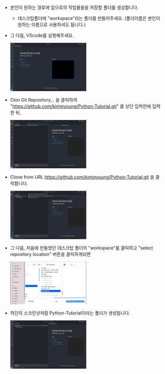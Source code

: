 * 본인이 원하는 경로에 앞으로의 작업물들을 저장할 폴더를 생성합니다.

   * 데스크탑폴더에 "workspace"라는 폴더를 만들어주세요. (폴더이름은 본인이 원하는 이름으로 사용하셔도 됩니다.)

* 그 다음, VScode를 실행해주세요. 

   <img src=/setup/imgs/init_screenshot.png width="50%" height="50%">

* Clon Git Repository... 을 클릭하여 "https://github.com/kimjeyoung/Python-Tutorial.git" 를 상단 입력란에 입력한 뒤,

   <img src=/setup/imgs/clone_start.png width="50%" height="50%">

* Clone from URL https://github.com/kimjeyoung/Python-Tutorial.git 을 클릭합니다.

   <img src=/setup/imgs/clone_from_url_tutorial.png width="50%" height="50%">
   
* 그 다음, 처음에 만들었던 데스크탑 폴더의 "workspace"를 클릭하고 "select repository location" 버튼을 클릭하게되면 

   <img src=/setup/imgs/select_repository_location.png width="50%" height="50%">
   
* 하단의 스크린샷처럼 Python-Tutorial이라는 폴더가 생성됩니다. 

   <img src=/setup/imgs/finish.png width="50%" height="50%">
